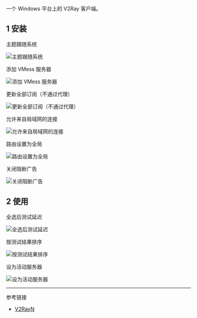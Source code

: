 一个 Windows 平台上的 V2Ray 客户端。

## 1 安装

主题跟随系统

![主题跟随系统](./../../../../../images/V2RayN/%E4%B8%BB%E9%A2%98%E8%B7%9F%E9%9A%8F%E7%B3%BB%E7%BB%9F.png)

添加 VMess 服务器

![添加 VMess 服务器](./../../../../../images/V2RayN/%E6%B7%BB%E5%8A%A0%20VMess%20%E6%9C%8D%E5%8A%A1%E5%99%A8.png)

更新全部订阅（不通过代理）

![更新全部订阅（不通过代理）](./../../../../../images/V2RayN/%E6%9B%B4%E6%96%B0%E5%85%A8%E9%83%A8%E8%AE%A2%E9%98%85%EF%BC%88%E4%B8%8D%E9%80%9A%E8%BF%87%E4%BB%A3%E7%90%86%EF%BC%89.png)

允许来自局域网的连接

![允许来自局域网的连接](./../../../../../images/V2RayN/%E5%85%81%E8%AE%B8%E6%9D%A5%E8%87%AA%E5%B1%80%E5%9F%9F%E7%BD%91%E7%9A%84%E8%BF%9E%E6%8E%A5.png)

路由设置为全局

![路由设置为全局](./../../../../../images/V2RayN/%E8%B7%AF%E7%94%B1%E8%AE%BE%E7%BD%AE%E4%B8%BA%E5%85%A8%E5%B1%80.png)

关闭阻断广告

![关闭阻断广告](./../../../../../images/V2RayN/%E5%85%B3%E9%97%AD%E9%98%BB%E6%96%AD%E5%B9%BF%E5%91%8A.png)

## 2 使用

全选后测试延迟

![全选后测试延迟](./../../../../../images/V2RayN/%E5%85%A8%E9%80%89%E5%90%8E%E6%B5%8B%E8%AF%95%E5%BB%B6%E8%BF%9F.png)

按测试结果排序

![按测试结果排序](./../../../../../images/V2RayN/%E6%8C%89%E6%B5%8B%E8%AF%95%E7%BB%93%E6%9E%9C%E6%8E%92%E5%BA%8F.png)

设为活动服务器

![设为活动服务器](./../../../../../images/V2RayN/%E8%AE%BE%E4%B8%BA%E6%B4%BB%E5%8A%A8%E6%9C%8D%E5%8A%A1%E5%99%A8.png)

---

参考链接

- [V2RayN](https://github.com/2dust/v2rayN)
